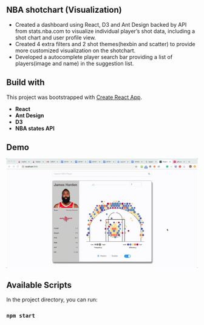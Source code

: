 ## NBA shotchart (Visualization)
* Created a dashboard using React, D3 and Ant Design backed by API from stats.nba.com to visualize individual player’s shot data, including a shot chart and user profile view.
* Created 4 extra filters and 2 shot themes(hexbin and scatter) to provide more customized visualization on the shotchart.
* Developed a autocomplete player search bar providing a list of players(image and name) in the suggestion list.




## Build with
This project was bootstrapped with [Create React App](https://github.com/facebook/create-react-app).
* __React__
* __Ant Design__
* __D3__
* __NBA states API__

## Demo 
![](https://github.com/Liang200/NBA-Data-Visualization/blob/master/demo/demo.gif)

## Available Scripts

In the project directory, you can run:

### `npm start`
